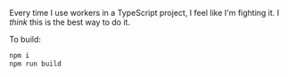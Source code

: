 Every time I use workers in a TypeScript project, I feel like I'm fighting it. I *think* this is the best way to do it.

To build:

```sh
npm i
npm run build
```

